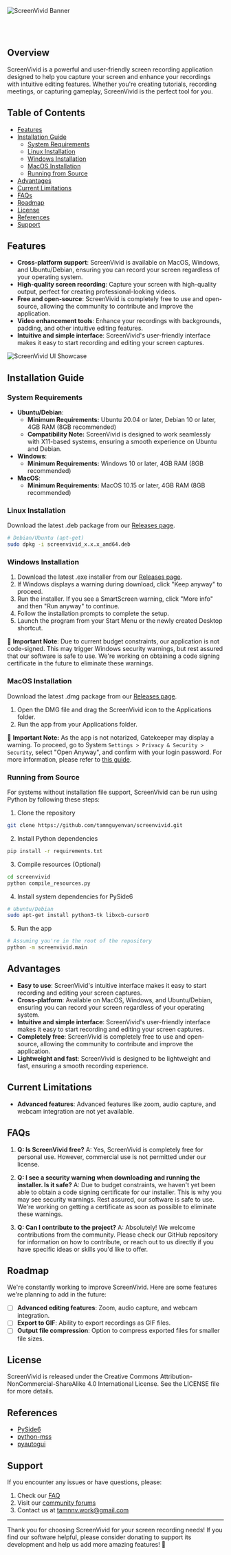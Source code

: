 ![ScreenVivid Banner](./assets/banner.svg)

<br>
<br>

## Overview

ScreenVivid is a powerful and user-friendly screen recording application designed to help you capture your screen and enhance your recordings with intuitive editing features. Whether you're creating tutorials, recording meetings, or capturing gameplay, ScreenVivid is the perfect tool for you.

## Table of Contents

- [Features](#features)
- [Installation Guide](#installation-guide)
  - [System Requirements](#system-requirements)
  - [Linux Installation](#linux-installation)
  - [Windows Installation](#windows-installation)
  - [MacOS Installation](#macos-installation)
  - [Running from Source](#running-from-source)
- [Advantages](#advantages)
- [Current Limitations](#current-limitations)
- [FAQs](#faqs)
- [Roadmap](#roadmap)
- [License](#license)
- [References](#references)
- [Support](#support)

## Features

- **Cross-platform support**: ScreenVivid is available on MacOS, Windows, and Ubuntu/Debian, ensuring you can record your screen regardless of your operating system.
- **High-quality screen recording**: Capture your screen with high-quality output, perfect for creating professional-looking videos.
- **Free and open-source**: ScreenVivid is completely free to use and open-source, allowing the community to contribute and improve the application.
- **Video enhancement tools**: Enhance your recordings with backgrounds, padding, and other intuitive editing features.
- **Intuitive and simple interface**: ScreenVivid's user-friendly interface makes it easy to start recording and editing your screen captures.

![ScreenVivid UI Showcase](./assets/hero.png)

## Installation Guide

### System Requirements

- **Ubuntu/Debian**:
  - **Minimum Requirements:** Ubuntu 20.04 or later, Debian 10 or later, 4GB RAM (8GB recommended)
  - **Compatibility Note:** ScreenVivid is designed to work seamlessly with X11-based systems, ensuring a smooth experience on Ubuntu and Debian.
- **Windows**:
  - **Minimum Requirements:** Windows 10 or later, 4GB RAM (8GB recommended)
- **MacOS**:
  - **Minimum Requirements:** MacOS 10.15 or later, 4GB RAM (8GB recommended)

### Linux Installation
Download the latest .deb package from our [Releases page](https://github.com/tamnguyenvan/screenvivid/releases).

```bash
# Debian/Ubuntu (apt-get)
sudo dpkg -i screenvivid_x.x.x_amd64.deb
```

### Windows Installation

1. Download the latest .exe installer from our [Releases page](https://github.com/tamnguyenvan/screenvivid/releases).
2. If Windows displays a warning during download, click "Keep anyway" to proceed.
3. Run the installer. If you see a SmartScreen warning, click "More info" and then "Run anyway" to continue.
4. Follow the installation prompts to complete the setup.
5. Launch the program from your Start Menu or the newly created Desktop shortcut.

🚨 **Important Note**: Due to current budget constraints, our application is not code-signed. This may trigger Windows security warnings, but rest assured that our software is safe to use. We're working on obtaining a code signing certificate in the future to eliminate these warnings.


### MacOS Installation
Download the latest .dmg package from our [Releases page](https://github.com/tamnguyenvan/screenvivid/releases).

1. Open the DMG file and drag the ScreenVivid icon to the Applications folder.
2. Run the app from your Applications folder.

🚨 **Important Note:** As the app is not notarized, Gatekeeper may display a warning. To proceed, go to System `Settings > Privacy & Security > Security`, select "Open Anyway", and confirm with your login password. For more information, please refer to [this guide](https://support.apple.com/en-vn/guide/mac-help/mchleab3a043/mac).

### Running from Source

For systems without installation file support, ScreenVivid can be run using Python by following these steps:

1. Clone the repository
```bash
git clone https://github.com/tamnguyenvan/screenvivid.git
```
2. Install Python dependencies
```bash
pip install -r requirements.txt
```
3. Compile resources (Optional)
```bash
cd screenvivid
python compile_resources.py
```

4. Install system dependencies for PySide6
```bash
# Ubuntu/Debian
sudo apt-get install python3-tk libxcb-cursor0
```

5. Run the app
```bash
# Assuming you're in the root of the repository
python -m screenvivid.main
```

## Advantages

- **Easy to use**: ScreenVivid's intuitive interface makes it easy to start recording and editing your screen captures.
- **Cross-platform**: Available on MacOS, Windows, and Ubuntu/Debian, ensuring you can record your screen regardless of your operating system.
- **Intuitive and simple interface**: ScreenVivid's user-friendly interface makes it easy to start recording and editing your screen captures.
- **Completely free**: ScreenVivid is completely free to use and open-source, allowing the community to contribute and improve the application.
- **Lightweight and fast**: ScreenVivid is designed to be lightweight and fast, ensuring a smooth recording experience.

## Current Limitations

- **Advanced features**: Advanced features like zoom, audio capture, and webcam integration are not yet available.

## FAQs

1. **Q: Is ScreenVivid free?**
   A: Yes, ScreenVivid is completely free for personal use. However, commercial use is not permitted under our license.

2. **Q: I see a security warning when downloading and running the installer. Is it safe?**
   A: Due to budget constraints, we haven't yet been able to obtain a code signing certificate for our installer. This is why you may see security warnings. Rest assured, our software is safe to use. We're working on getting a certificate as soon as possible to eliminate these warnings.

3. **Q: Can I contribute to the project?**
   A: Absolutely! We welcome contributions from the community. Please check our GitHub repository for information on how to contribute, or reach out to us directly if you have specific ideas or skills you'd like to offer.


## Roadmap

We're constantly working to improve ScreenVivid. Here are some features we're planning to add in the future:
- [ ] **Advanced editing features**: Zoom, audio capture, and webcam integration.
- [ ] **Export to GIF**: Ability to export recordings as GIF files.
- [ ] **Output file compression**: Option to compress exported files for smaller file sizes.

## License

ScreenVivid is released under the Creative Commons Attribution-NonCommercial-ShareAlike 4.0 International License. See the LICENSE file for more details.

## References

- [PySide6](https://pypi.org/project/PySide6/)
- [python-mss](https://github.com/BoboTiG/python-mss)
- [pyautogui](https://github.com/asweigart/pyautogui)


## Support

If you encounter any issues or have questions, please:

1. Check our [FAQ](#faqs)
2. Visit our [community forums](https://discord.gg/NKtmBnR6nE)
3. Contact us at tamnnv.work@gmail.com

---

Thank you for choosing ScreenVivid for your screen recording needs! If you find our software helpful, please consider donating to support its development and help us add more amazing features! 💖

